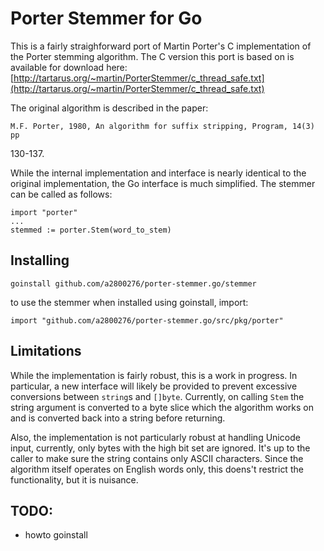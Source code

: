 Porter Stemmer for Go
=====================

This is a fairly straighforward port of Martin Porter's C implementation
of the Porter stemming algorithm. The C version this port is based on is
available for download here:
[http://tartarus.org/~martin/PorterStemmer/c_thread_safe.txt](http://tartarus.org/~martin/PorterStemmer/c_thread_safe.txt)

The original algorithm is described in the paper:

    M.F. Porter, 1980, An algorithm for suffix stripping, Program, 14(3) pp
130-137.


While the internal implementation and interface is nearly identical to
the original implementation, the Go interface is much simplified. The
stemmer can be called as follows:

    import "porter"
    ...
    stemmed := porter.Stem(word_to_stem)

Installing
----------

    goinstall github.com/a2800276/porter-stemmer.go/stemmer

to use the stemmer when installed using goinstall, import:

    import "github.com/a2800276/porter-stemmer.go/src/pkg/porter"

Limitations
-----------

While the implementation is fairly robust, this is a work in progress.
In particular, a new interface will likely be provided to prevent
excessive conversions between `string`s and `[]byte`. Currently, on
calling `Stem` the string argument is converted to a byte slice which
the algorithm works on and is converted back into a string before
returning.

Also, the implementation is not particularly robust at handling Unicode
input, currently, only bytes with the high bit set are ignored. It's up
to the caller to make sure the string contains only ASCII characters.
Since the algorithm itself operates on English words only, this doens't
restrict the functionality, but it is nuisance.

TODO:
----- 
* howto goinstall
